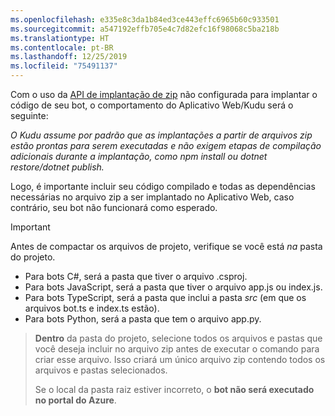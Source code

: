 ```yaml
---
ms.openlocfilehash: e335e8c3da1b84ed3ce443effc6965b60c933501
ms.sourcegitcommit: a547192effb705e4c7d82efc16f98068c5ba218b
ms.translationtype: HT
ms.contentlocale: pt-BR
ms.lasthandoff: 12/25/2019
ms.locfileid: "75491137"
---
```

Com o uso da [API de implantação de zip](https://github.com/projectkudu/kudu/wiki/Deploying-from-a-zip-file-or-url) não configurada para implantar o código de seu bot, o comportamento do Aplicativo Web/Kudu será o seguinte:

_O Kudu assume por padrão que as implantações a partir de arquivos zip estão prontas para serem executadas e não exigem etapas de compilação adicionais durante a implantação, como npm install ou dotnet restore/dotnet publish._

Logo, é importante incluir seu código compilado e todas as dependências necessárias no arquivo zip a ser implantado no Aplicativo Web, caso contrário, seu bot não funcionará como esperado.

> [!IMPORTANT]
> Antes de compactar os arquivos de projeto, verifique se você está _na_ pasta do projeto. 
> - Para bots C#, será a pasta que tiver o arquivo .csproj. 
> - Para bots JavaScript, será a pasta que tiver o arquivo app.js ou index.js. 
> - Para bots TypeScript, será a pasta que inclui a pasta _src_ (em que os arquivos bot.ts e index.ts estão). 
> - Para bots Python, será a pasta que tem o arquivo app.py.

>**Dentro** da pasta do projeto, selecione todos os arquivos e pastas que você deseja incluir no arquivo zip antes de executar o comando para criar esse arquivo. Isso criará um único arquivo zip contendo todos os arquivos e pastas selecionados.
>
> Se o local da pasta raiz estiver incorreto, o **bot não será executado no portal do Azure**.
